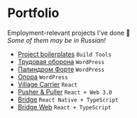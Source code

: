 # Portfolio
Employment-relevant projects I've done :briefcase:  
_Some of them may be in Russian!_

- [Project boilerplates](https://github.com/slamach/project-boilerplates) `Build Tools`
- [Трудовая оборона](https://oborona.media) `WordPress`
- [Палиндром Форте](https://palindrome.media/forte) `WordPress`
- [Опора](https://blog.zigmund.online/opora) `WordPress`
- [Village Carrier](https://github.com/slamach/village-carrier) `React`
- [Pusher & Puller](https://github.com/slamach/pusher-puller) `React + Web 3.0`
- [Bridge](https://github.com/slamach/bridge) `React Native + TypeScript`
- [Bridge Web](https://github.com/slamach/bridge-web) `React + TypeScript`

